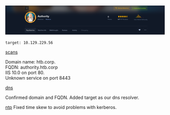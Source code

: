 ![](images/banner.png)

```
target: 10.129.229.56
```
[scans](scans.md)

Domain name: htb.corp.  
FQDN: authority.htb.corp  
IIS 10.0 on port 80.  
Unknown service on port 8443

[dns](dns.md)

Confirmed domain and FQDN. 
Added target as our dns resolver. 

[ntp](ntp.md)
	Fixed time skew to avoid problems with kerberos.

